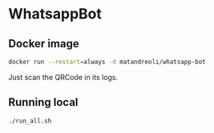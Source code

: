 # WhatsappBot

## Docker image
```sh
docker run --restart=always -d matandreoli/whatsapp-bot
```
Just scan the QRCode in its logs.

## Running local
```sh
./run_all.sh
```